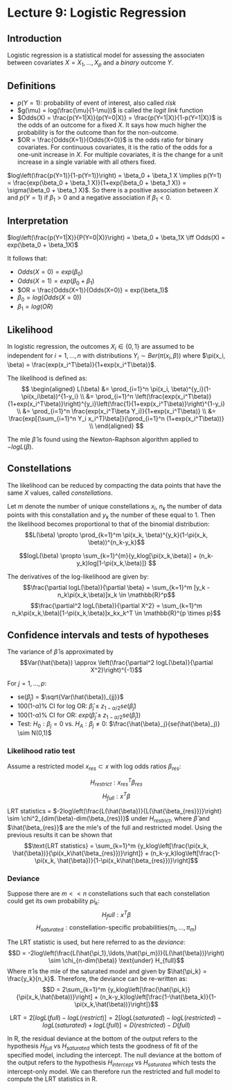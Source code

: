 # Lecture 9: Logistic Regression

## Introduction
Logistic regression is a statistical model for assessing the associaten between covariates $X = X_1,\ldots,X_p$ and a *binary* outcome $Y$.

## Definitions
- $p(Y=1)$: probability of event of interest, also called *risk*
- $g(\mu) = log(\frac{\mu}{1-\mu})$ is called the *logit link* function
- $Odds(X) = \frac{p(Y=1|X)}{p(Y=0|X)} = \frac{p(Y=1|X)}{1-p(Y=1|X)}$ is the odds of an outcome for a fixed $X$. It says how much higher the probability is for the outcome than for the non-outcome.
- $OR = \frac{Odds(X=1)}{Odds(X=0)}$ is the odds ratio for binary covariates. For continuous covariates, it is the ratio of the odds for a one-unit increase in $X$. For multiple covariates, it is the change for a unit increase in a single variable with all others fixed.

$log\left(\frac{p(Y=1)}{1-p(Y=1)}\right) = \beta_0 + \beta_1 X \implies p(Y=1) = \frac{exp(\beta_0 + \beta_1 X)}{1+exp(\beta_0 + \beta_1 X)} = \sigma(\beta_0 + \beta_1 X)$.
So there is a positive association between $X$ and $p(Y=1)$ if $\beta_1 > 0$ and a negative association if $\beta_1 < 0$.

## Interpretation
$log\left(\frac{p(Y=1|X)}{P(Y=0|X)}\right) = \beta_0 + \beta_1X
\iff
Odds(X) = exp(\beta_0 + \beta_1X)$

It follows that:
- $Odds(X=0) = exp(\beta_0)$
- $Odds(X=1) = exp(\beta_0 + \beta_1)$
- $OR = \frac{Odds(X=1)}{Odds(X=0)} = exp(\beta_1)$
- $\beta_0 = log(Odds(X=0))$
- $\beta_1 = log(OR)$

## Likelihood
In logistic regression, the outcomes $X_i \in \{0,1\}$ are assumed to be independent for $i=1,\ldots,n$ with distributions
$Y_i \sim Ber(\pi(x_i, \beta))$ where $\pi(x_i, \beta) = \frac{exp(x_i^T\beta)}{1+exp(x_i^T\beta)}$.

The likelihood is defined as:
$$
\begin{aligned}
L(\beta) &= \prod_{i=1}^n \pi(x_i, \beta)^{y_i}(1-\pi(x_i\beta))^{1-y_i} \\
&= \prod_{i=1}^n \left(\frac{exp(x_i^T\beta)}{1+exp(x_i^T\beta)}\right)^{y_i}\left(\frac{1}{1+exp(x_i^T\beta)}\right)^{1-y_i} \\
&= \prod_{i=1}^n \frac{exp(x_i^T\beta Y_i)}{1+exp(x_i^T\beta)} \\
&= \frac{exp[(\sum_{i=1}^n Y_i x_i^T)\beta]}{\prod_{i=1}^n (1+exp(x_i^T\beta))} \\
\end{aligned}
$$

The mle $\hat{\beta}$ is found using the Newton-Raphson algorithm applied to $-logL(\beta)$.

## Constellations
The likelihood can be reduced by compacting the data points that have the same $X$ values, called *constellations*.

Let $m$ denote the number of unique constellations $x_i$, $n_k$ the number of data points with this constallation and $y_k$ the number of these equal to 1. Then the likelihood becomes proportional to that of the binomial distribution:
$$L(\beta) \propto \prod_{k=1}^m \pi(x_k, \beta)^{y_k}(1-\pi(x_k, \beta))^{n_k-y_k}$$

$$logL(\beta) \propto \sum_{k=1}^{m}{y_klog[\pi(x_k,\beta)] + (n_k-y_k)log[1-\pi(x_k,\beta)]} $$

The derivatives of the log-likelihood are given by:
$$\frac{\partial logL(\beta)}{\partial \beta} = \sum_{k=1}^m [y_k - n_k\pi(x_k,\beta)]x_k \in \mathbb{R}^p$$
$$\frac{\partial^2 logL(\beta)}{\partial X^2} = \sum_{k=1}^m n_k\pi(x_k,\beta)[1-\pi(x_k,\beta)]x_kx_k^T \in \mathbb{R}^{p \times p}$$

## Confidence intervals and tests of hypotheses
The variance of $\hat{\beta}$ is approximated by 
$$Var(\hat{\beta}) \approx \left(\frac{\partial^2 logL(\beta)}{\partial X^2}\right)^{-1}$$

For $j=1,\ldots,p$:
- se($\hat{\beta}_j$) = $\sqrt{Var(\hat{\beta})_{jj}}$
- 100(1-$\alpha$)% CI for log OR: $\hat{\beta}_j \pm z_{1-\alpha/2}se(\hat{\beta}_j)$
- 100(1-$\alpha$)% CI for OR: $exp(\hat{\beta}_j \pm z_{1-\alpha/2}se(\hat{\beta}_j))$
- Test: $H_0: \beta_j = 0$ vs. $H_A: \beta_j \neq 0$: $\frac{\hat{\beta}_j}{se(\hat{\beta}_j)} \sim N(0,1)$

### Likelihood ratio test
Assume a restricted model $x_{res} \subset x$ with log odds ratios $\beta_{res}$:

$$H_{restrict}: x_{res}^T\beta_{res}$$
$$H_{full}: x^T\beta$$

LRT statistics = $-2log\left(\frac{L(\hat{\beta})}{L(\hat{\beta_{res}})}\right) \sim \chi^2_{dim(\beta)-dim(\beta_{res})}$ under $H_{restrict}$, where $\hat{\beta}$ and $\hat{\beta_{res}}$ are the mle's of the full and restricted model. Using the previous results it can be shown that
$$\text{LRT statistics} = \sum_{k=1}^m {y_klog\left[\frac{\pi(x_k, \hat{\beta})}{\pi(x_k\hat{\beta_{res}})}\right]} + (n_k-y_k)log\left[\frac{1-\pi(x_k, \hat{\beta})}{1-\pi(x_k\hat{\beta_{res}})}\right]$$

### Deviance
Suppose there are $m<<n$ constellations such that each constellation could get its own probability $pi_k$:
$$H_full: x^T\beta$$
$$H_{saturated}: \text{constellation-specific probabilities} (\pi_1,\ldots,\pi_m)$$

The LRT statistic is used, but here referred to as the *deviance*:
$$D = -2log\left(\frac{L(\hat{\pi_1},\ldots,\hat{\pi_m})}{L(\hat{\beta})}\right) \sim \chi_{n-dim(\beta)} \text{under} H_{full}$$
Where $\hat{\pi}$ is the mle of the saturated model and given by $\hat{\pi_k} = \frac{y_k}{n_k}$. Therefore, the deviance can be re-written as:
$$D = 2\sum_{k=1}^m {y_klog\left[\frac{\hat{\pi_k}}{\pi(x_k,\hat(\beta))}\right] + (n_k-y_k)log\left[\frac{1-\hat(\beta_k)}{1-\pi(x_k,\hat(\beta))}\right]}$$

$$\text{LRT} = 2[logL(full)-logL(restrict)] = 2[logL(saturated)-logL(restricted) - logL(saturated) + logL(full)] = D(restricted)-D(full)$$

In R, the residual deviance at the bottom of the output refers to the hypothesis $H_{full}$ vs $H_{saturated}$ which tests the goodness of fit of the specified model, including the intercept.
The null deviance at the bottom of the output refers to the hypothesis $H_{intercept}$ vs $H_{saturated}$ which tests the intercept-only model. We can therefore run the restricted and full model to compute the LRT statistics in R.

